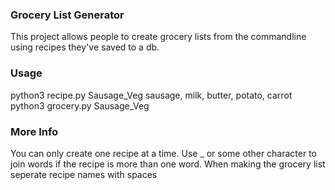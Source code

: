 ### Grocery List Generator 

This project allows people to create grocery lists from the commandline using recipes they've saved to a db. 

### Usage
python3 recipe.py Sausage_Veg sausage, milk, butter, potato, carrot
python3 grocery.py Sausage_Veg

### More Info
You can only create one recipe at a time. Use _ or some
other character to join words if the recipe is more than one word.
When making the grocery list seperate recipe names with spaces